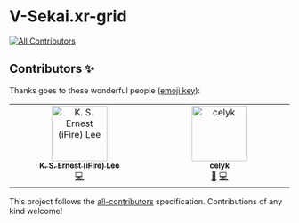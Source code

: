 # V-Sekai.xr-grid
<!-- ALL-CONTRIBUTORS-BADGE:START - Do not remove or modify this section -->
[![All Contributors](https://img.shields.io/badge/all_contributors-2-orange.svg?style=flat-square)](#contributors-)
<!-- ALL-CONTRIBUTORS-BADGE:END -->

## Contributors ✨

Thanks goes to these wonderful people ([emoji key](https://allcontributors.org/docs/en/emoji-key)):

<!-- ALL-CONTRIBUTORS-LIST:START - Do not remove or modify this section -->
<!-- prettier-ignore-start -->
<!-- markdownlint-disable -->
<table>
  <tbody>
	<tr>
	  <td align="center" valign="top" width="14.28%"><a href="https://chibifire.com"><img src="https://avatars.githubusercontent.com/u/32321?v=4?s=100" width="100px;" alt="K. S. Ernest (iFire) Lee"/><br /><sub><b>K. S. Ernest (iFire) Lee</b></sub></a><br /><a href="https://github.com/V-Sekai/V-Sekai.xr-grid/commits?author=fire" title="Code">💻</a></td>
	  <td align="center" valign="top" width="14.28%"><a href="https://celyk.github.io/website/"><img src="https://avatars.githubusercontent.com/u/50609684?v=4?s=100" width="100px;" alt="celyk"/><br /><sub><b>celyk</b></sub></a><br /><a href="#design-celyk" title="Design">🎨</a> <a href="https://github.com/V-Sekai/V-Sekai.xr-grid/commits?author=celyk" title="Code">💻</a></td>
	</tr>
  </tbody>
</table>

<!-- markdownlint-restore -->
<!-- prettier-ignore-end -->

<!-- ALL-CONTRIBUTORS-LIST:END -->

This project follows the [all-contributors](https://github.com/all-contributors/all-contributors) specification. Contributions of any kind welcome!
